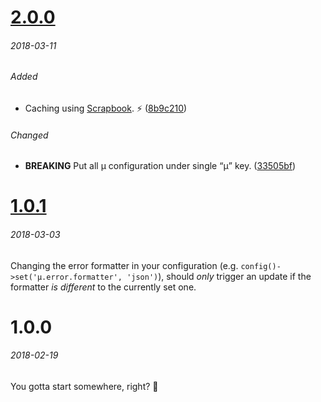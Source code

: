 # [2.0.0]
###### 2018-03-11

###### Added
- Caching using [Scrapbook]. ⚡️ ([8b9c210])

###### Changed
- **BREAKING** Put all µ configuration under single “µ” key. ([33505bf])


# [1.0.1]
###### 2018-03-03

Changing the error formatter in your configuration (e.g. `config()->set('µ.error.formatter', 'json')`), should *only* trigger an update if the formatter *is different* to the currently set one.


# 1.0.0
###### 2018-02-19

You gotta start somewhere, right? 🌟


[2.0.0]: https://github.com/mzdr/micro/compare/1.0.1...2.0.0
[1.0.1]: https://github.com/mzdr/micro/compare/1.0.0...1.0.1

[Scrapbook]: https://github.com/matthiasmullie/scrapbook

[8b9c210]: https://github.com/mzdr/micro/commit/8b9c210
[33505bf]: https://github.com/mzdr/micro/commit/33505bf
